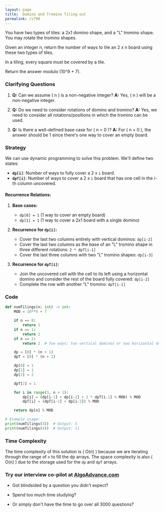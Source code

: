 ```yaml
---
layout: page
title:  Domino and Tromino Tiling-out
permalink: /s790
---
```


You have two types of tiles: a 2x1 domino shape, and a "L" tromino shape. You may rotate the tromino shapes. 

Given an integer n, return the number of ways to tile an 2 x n board using these two types of tiles. 

In a tiling, every square must be covered by a tile. 

Return the answer modulo \(10^9 + 7\).

### Clarifying Questions

1. **Q:** Can we assume \( n \) is a non-negative integer?
   **A:** Yes, \( n \) will be a non-negative integer.

2. **Q:** Do we need to consider rotations of domino and tromino?
   **A:** Yes, we need to consider all rotations/positions in which the tromino can be used.

3. **Q:** Is there a well-defined base case for \( n = 0 \)?
   **A:** For \( n = 0 \), the answer should be 1 since there's one way to cover an empty board.

### Strategy

We can use dynamic programming to solve this problem. We'll define two states:

- **`dp[i]`**: Number of ways to fully cover a 2 x `i` board.
- **`dpT[i]`**: Number of ways to cover a 2 x `i` board that has one cell in the i-th column uncovered.

#### Recurrence Relations:

1. **Base cases:**
   - `dp[0] = 1` (1 way to cover an empty board)
   - `dp[1] = 1` (1 way to cover a 2x1 board with a single domino)

2. **Recurrence for `dp[i]`:**
   - Cover the last two columns entirely with vertical dominos: `dp[i-2]`
   - Cover the last two columns as the base of an "L" tromino shape in three different rotations: `2 * dpT[i-1]`
   - Cover the last three columns with two "L" tromino shapes: `dp[i-3]`
   
3. **Recurrence for `dpT[i]`:**
   - Join the uncovered cell with the cell to its left using a horizontal domino and consider the rest of the board fully covered: `dp[i-2]`
   - Complete the row with another "L" tromino: `dpT[i-1]`

### Code

```python
def numTilings(n: int) -> int:
    MOD = 10**9 + 7

    if n == 0:
        return 1
    if n == 1:
        return 1
    if n == 2:
        return 2  # Two ways: two vertical dominos or two horizontal dominos

    dp = [0] * (n + 1)
    dpT = [0] * (n + 1)

    dp[0] = 1
    dp[1] = 1
    dp[2] = 2

    dpT[2] = 1

    for i in range(3, n + 1):
        dp[i] = (dp[i-1] + dp[i-2] + 2 * dpT[i-1] % MOD) % MOD
        dpT[i] = (dpT[i-1] + dp[i-2]) % MOD

    return dp[n] % MOD

# Example usage:
print(numTilings(3))  # Output: 5
print(numTilings(4))  # Output: 11
```

### Time Complexity

The time complexity of this solution is \( O(n) \) because we are iterating through the range of `n` to fill the dp arrays. The space complexity is also \( O(n) \) due to the storage used for the `dp` and `dpT` arrays.


### Try our interview co-pilot at [AlgoAdvance.com](https://algoAdvance.com)

- Got blindsided by a question you didn't expect?

- Spend too much time studying?

- Or simply don't have the time to go over all 3000 questions?

